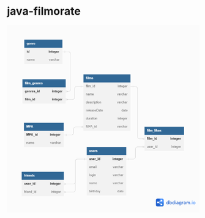 # java-filmorate
![Image alt](https://github.com/EvgenyaOgoreltseva/java-filmorate/blob/add-database/Diagram.png)
